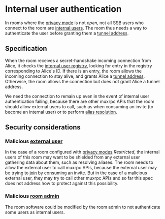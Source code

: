 # Internal user authentication

In rooms where the [privacy mode](../Setup/Privacy%20modes.md) is not *open*, not all SSB users who connect to the room are [internal users](../Stakeholders/Internal%20user.md). The room thus needs a way to authenticate the user before granting them a [tunnel address](Tunnel%20addresses.md).

## Specification

When the room receives a secret-handshake incoming connection from Alice, it checks the [internal user registry](Internal%20user%20registry.md), looking for entry in the registry corresponding to Alice's ID. If there is an entry, the room allows the incoming connection to stay alive, and grants Alice a [tunnel address](Tunnel%20addresses.md). Otherwise, the room allows the connection but does not grant Alice a tunnel address.

We need the connection to remain up even in the event of internal user authentication failing, because there are other muxrpc APIs that the room should allow external users to call, such as when consuming an invite (to become an internal user) or to perform [alias resolution](../Alias/Alias%20resolution.md).

## Security considerations

### Malicious [external user](../Stakeholders/External%20user.md)

In the case of a room configured with [privacy modes](../Setup/Privacy%20modes.md) *Restricted*, the internal users of this room may want to be shielded from any external user gathering data about them, such as resolving aliases. The room needs to allow the external user to call muxrpc APIs, because the external user may be trying to [join](Joining.md) by consuming an invite. But in the case of a malicious external user, they may try to call other muxrpc APIs and so far this spec does not address how to protect against this possibility.

### Malicious [room admin](../Stakeholders/Room%20admin.md)

The room software could be modified by the room admin to not authenticate some users as internal users.